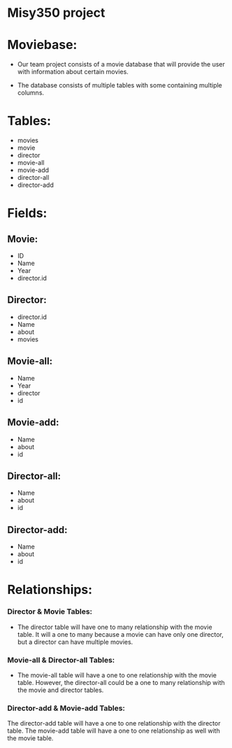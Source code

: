 # Misy350 project
# Moviebase:


* Our team project consists of a movie database that will provide the user with information about certain movies.

* The database consists of multiple tables with some containing multiple columns.

# Tables:
  * movies
  * movie
  * director
  * movie-all
  * movie-add
  * director-all
  * director-add

# Fields:

## Movie:
  * ID
  * Name
  * Year
  * director.id

## Director:
  * director.id
  * Name
  * about
  * movies

## Movie-all:
  * Name
  * Year
  * director
  * id

## Movie-add:
  * Name
  * about
  * id

## Director-all:
  * Name
  * about
  * id

## Director-add:
  * Name
  * about
  * id


# Relationships:

### Director & Movie Tables:
* The director table will have one to many relationship with the movie table. It will a one to many because a movie can have only one director, but a director can have multiple movies.

### Movie-all & Director-all Tables:
* The movie-all table will have a one to one relationship with the movie table. However, the director-all could be a one to many relationship with the movie and director tables.

### Director-add & Movie-add Tables:
The director-add table will have a one to one relationship with the director table. The movie-add table will have a one to one relationship as well with the movie table.
